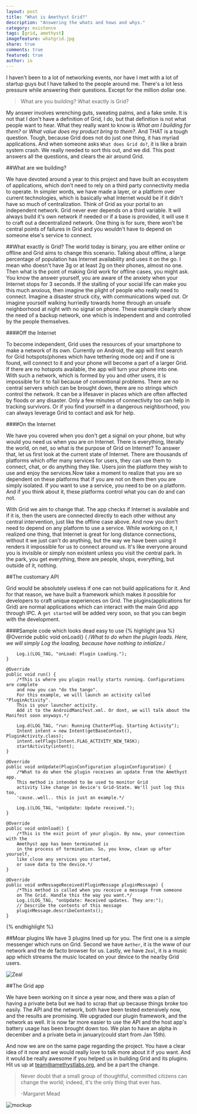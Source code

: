 ```yaml
---
layout: post
title: "What is Amethyst Grid?"
description: "Answering the whats and hows and whys."
category: existence
tags: [grid, amethyst]
imagefeature: whatgrid.jpg
share: true
comments: true
featured: true
author: io
---
```


I haven't been to a lot of networking events, nor have I met with a lot of startup
guys but I have talked to the people around me. There's a lot
less pressure while answering their questions. Except for the million dollar one.

>What are you building? What exactly is Grid?

My answer involves wrenching guts, sweating palms, and a fake smile. It is not that I don't
have a definition of Grid, I do, but that definition is not what people want to
hear. What they really want to know is _What am I building for them?_ or _What value
does my product bring to them?_. And THAT is a tough question. Tough, because Grid
does not do just one thing, it has myriad applications. And when someone asks `What
does Grid do?`, it is like a brain system crash. We really needed to sort this out,
and we did. This post answers all the questions, and clears the air around Grid.

##What are we building?

We have devoted around a year to this project and have built an ecosystem
of applications, which don't need to rely on a third party connectivity media to operate.
In simpler words, we have made a layer, or a platform over current technologies,
which is basically what Internet would be if it didn't have so much of centralization.
Think of Grid as your portal to an independent network. Grid never ever depends on a third
variable. It will always build it's own network if needed or if a base is provided, it will use it
to craft out a decentralized network. One thing is for sure, there won't be central points of failures
in Grid and you wouldn't have to depend on someone else's service to connect.

##What exactly is Grid?
The world today is binary, you are either online or offline and Grid aims to change this scenario.
Talking about offline, a large percentage of population has Internet availability and uses it on the go.
I mean who doesn't have 3g or at least 2g on their phones, almost no one. Then what is the point of making
Grid work for offline cases, you might ask. You know the answer yourself, you are aware of the anxiety when
your Internet stops for 3 seconds. If the stalling of your social life can make you this much anxious, then imagine the plight
of people who really need to connect. Imagine a disaster struck city, with communications wiped out. Or imagine yourself walking
hurriedly towards home through an unsafe neighborhood at night with no signal on phone. These example clearly show the need of
a backup network, one which is independent and and controlled by the people themselves.

####Off the Internet

To become independent, Grid uses the resources of your smartphone to make a network of its own. Currently on Android, the
app will first search for Grid hotspots(phones which have tethering mode on) and if one is found, will connect to it and your
phone will become a part of a larger Grid. If there are no hotspots available, the app will turn your phone into one.
With such a network, which is formed by you and other users, it is impossible for it to fail because of conventional
problems. There are no central servers which can be brought down, there are no strings which control the network. It can
be a lifesaver in places which are often affected by floods or any disaster. Only a few minutes of connectivity too can help
in tracking survivors. Or if you find yourself in a dangerous neighborhood, you can always leverage Grid to contact and ask for help.

####On the Internet

We have you covered when you don't get a signal on your phone, but why would you need us when you are on Internet.
There is everything, literally the world, on net, so what is the purpose of Grid on Internet? To answer that, let us first look
at the current state of Internet. There are thousands of platforms which offer many services for users, they can use them to
connect, chat, or do anything they like. Users join the platform they wish to use and enjoy the services.Now take a moment to realize that you are so dependent on these platforms that if you are not on them then you are simply isolated. If you want to use
a service, you need to be on a platform. And if you think about it, these platforms control what you can do and can not.

With Grid we aim to change that. The app checks if Internet is available and if it is, then the users are connected directly
to each other without any central intervention, just like the offline case above. And now you don't need to depend on any platform to use a service. While working on it, I realized one thing, that Internet is great for long distance connections, without it we just can't do anything, but the way we have been using it renders it impossible for us to connect around us.
It's like everyone around you is invisible or simply non existent unless you visit the central park. In the park, you get everything, there are people, shops, everything, but outside of it, nothing.

##The customary API

Grid would be absolutely useless if one can not build applications for it. And for that reason, we have built a framework
which makes it possible for developers to craft unique experiences on Grid. The plugins(applications for Grid) are normal
applications which can interact with the main Grid app through IPC. A `get started` will be added very soon, so that
you can begin with the development.

####Sample code which looks dead easy to use
{% highlight java %}
@Override
    public void onLoad() {
         /*What to do when the plugin loads. Here, we will simply Log the loading,
           because have nothing to intialize.*/

        Log.i(LOG_TAG, "onLoad: Plugin Loading.");
    }

    @Override
    public void run() {
        /*This is where you plugin really starts running. Configurations are complete
        and now you can "do the tango".
        For this example, we will launch an activity called "PluginActivity".
        This is your launcher activity.
        Add it to the AndroidManifest.xml. Or dont, we will talk about the Manifest soon anyways.*/

        Log.d(LOG_TAG, "run: Running ChatterPlug. Starting Activity");
        Intent intent = new Intent(getBaseContext(), PluginActivity.class);
        intent.setFlags(Intent.FLAG_ACTIVITY_NEW_TASK);
        startActivity(intent);
    }

    @Override
    public void onUpdate(PluginConfiguration pluginConfiguration) {
        /*What to do when the plugin receives an update from the Amethyst app.
        This method is intended to be used to monitor Grid
        activity like change in device's Grid-State. We'll just log this too,
        'cause..well.. this is just an example.*/

        Log.i(LOG_TAG, "onUpdate: Update received.");
    }

    @Override
    public void onUnload() {
        /*This is the exit point of your plugin. By now, your connection with the
        Amethyst app has been terminated is
        in the process of termination. So, you know, clean up after yourself,
        like close any services you started,
        or save data to the device.*/   
    }

    @Override
    public void onMessageReceived(PluginMessage pluginMessage) {
        /*This method is called when you receive a message from someone
        on The Grid. Handle this the way you want.*/
        Log.i(LOG_TAG, "onUpdate: Received updates. They are:");
        // Describe the contents of this message
        pluginMessage.describeContents();
    }
{% endhighlight %}

##Moar plugins
We have 3 plugins lined up for you. The first one is a simple messenger which runs on Grid.
Second we have `Aether`, it is the www of our network and the de facto browser for us.
Lastly, we have `Zeal`, it is a music app which streams the music located on your device to the
nearby Grid users.

![Zeal](/images/zeal.jpg)



##The Grid app

We have been working on it since a year now, and there was a plan of having a private beta
but we had to scrap that up because things broke too easily. The API and the network, both
have been tested extensively now, and the results are promising. We upgraded our plugin framework, and
the network as well. It is now far more easier to use the API and the host app's battery usage
has been brought down too. We plan to have an alpha in december and a private beta in january(could start from Jan 15th).

And now we are on the same page regarding the project. You have a clear idea of it now and we would
really love to talk more about it if you want. And it would be really awesome if you helped us
in building Grid and its plugins. Hit us up at [team@amethystlabs.org](mailto:team@amethystlabs.org), and
be a part the change.

>Never doubt that a small group of thoughtful, committed citizens can change the world; indeed, it's the only thing that ever has.
>
>-Margaret Mead

![mockup](/images/tada.jpg)
